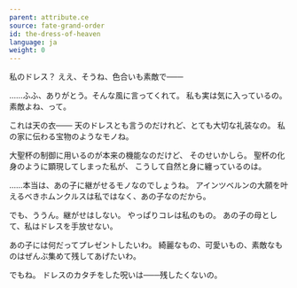 ```yaml
---
parent: attribute.ce
source: fate-grand-order
id: the-dress-of-heaven
language: ja
weight: 0
---
```


私のドレス？
ええ、そうね、色合いも素敵で───

……ふふ、ありがとう。そんな風に言ってくれて。
私も実は気に入っているの。
素敵よね、って。

これは天の衣───
天のドレスとも言うのだけれど、とても大切な礼装なの。
私の家に伝わる宝物のようなモノね。

大聖杯の制御に用いるのが本来の機能なのだけど、
そのせいかしら。
聖杯の化身のように顕現してしまった私が、
こうして自然と身に纏っているのは。

……本当は、あの子に継がせるモノなのでしょうね。
アインツベルンの大願を叶えるべきホムンクルスは私ではなく、あの子なのだから。

でも、ううん。継がせはしない。
やっぱりコレは私のもの。
あの子の母として、私はドレスを手放せない。

あの子には何だってプレゼントしたいわ。
綺麗なもの、可愛いもの、素敵なものはぜんぶ集めて残してあげたいわ。

でもね。
ドレスのカタチをした呪いは───残したくないの。
